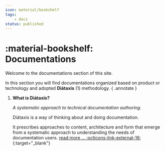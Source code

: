```yaml
---
icon: material/bookshelf
tags:
    - docs
status: published
---
```

# :material-bookshelf: Documentations

Welcome to the documentations section of this site.

In this section you will find documentations organized based on product or technology and adopted **Diátaxis** (1) methodology.
{ .annotate }

1.    **What is Diátaxis?**

      _A systematic approach to technical documentation authoring._

      Diátaxis is a way of thinking about and doing documentation.

      It prescribes approaches to content, architecture and form that emerge from a systematic approach to understanding the needs of documentation users. [read more ... :octicons-link-external-16:](https://diataxis.fr/){:target="_blank"}
